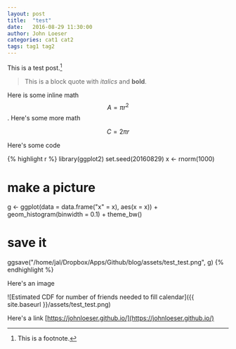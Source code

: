 ```yaml
---
layout: post
title:  "test"
date:   2016-08-29 11:30:00
author: John Loeser
categories: cat1 cat2
tags: tag1 tag2
---
```


This is a test post.[^1]

> This is a block quote with *italics* and **bold**.

Here is some inline math $$ A = \pi r^{2} $$. Here's some more math

$$ C = 2 \pi r $$

Here's some code

{% highlight r %}
library(ggplot2)
set.seed(20160829)
x <- rnorm(1000)
# make a picture
g <- ggplot(data = data.frame("x" = x), aes(x = x)) +
  geom_histogram(binwidth = 0.1) + theme_bw()
# save it
ggsave("/home/jal/Dropbox/Apps/Github/blog/assets/test_test.png", g)
{% endhighlight %}

Here's an image

![Estimated CDF for number of friends needed to fill calendar]({{ site.baseurl }}/assets/test_test.png)

Here's a link  [https://johnloeser.github.io/](https://johnloeser.github.io/)

[^1]: This is a footnote.
